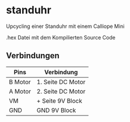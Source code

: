 # standuhr
Upcycling einer Standuhr mit einem Calliope Mini


.hex Datei mit dem Kompilierten Source Code

## Verbindungen

| Pins | Verbindung |
| -- | -- |
| B Motor | 1. Seite DC Motor |
| A Motor | 2. Seite DC Motor |
| VM | + Seite 9V Block |
| GND | GND 9V Block |

